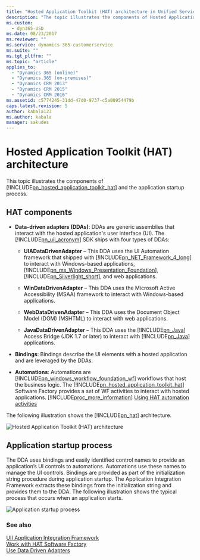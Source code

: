 ```yaml
---
title: "Hosted Application Toolkit (HAT) architecture in Unified Service Desk for Dynamics 365 Customer Engagement| MicrosoftDocs"
description: "The topic illustrates the components of Hosted Application Toolkit (HAT) and the application startup process. "
ms.custom:
  - dyn365-USD
ms.date: 08/23/2017
ms.reviewer: ""
ms.service: dynamics-365-customerservice
ms.suite: ""
ms.tgt_pltfrm: ""
ms.topic: "article"
applies_to: 
  - "Dynamics 365 (online)"
  - "Dynamics 365 (on-premises)"
  - "Dynamics CRM 2013"
  - "Dynamics CRM 2015"
  - "Dynamics CRM 2016"
ms.assetid: c5774245-31dd-47d0-9737-c5a00954479b
caps.latest.revision: 5
author: kabala123
ms.author: kabala
manager: sakudes
---
```

# Hosted Application Toolkit (HAT) architecture
This topic illustrates the components of [!INCLUDE[pn_hosted_application_toolkit_hat](../includes/pn-hosted-application-toolkit-hat.md)] and the application startup process.  
  
## HAT components  
  
- **Data-driven adapters (DDAs)**: DDAs are generic assemblies that interact with the hosted application's user interface (UI). The [!INCLUDE[pn_uii_acronym](../includes/pn-uii-acronym.md)] SDK ships with four types of DDAs:  
  
    - **UIADataDrivenAdapter** – This DDA uses the UI Automation framework that shipped with [!INCLUDE[pn_NET_Framework_4_long](../includes/pn-net-framework-4-long.md)] to interact with Windows-based applications, [!INCLUDE[pn_ms_Windows_Presentation_Foundation](../includes/pn-ms-windows-presentation-foundation.md)], [!INCLUDE[pn_Silverlight_short](../includes/pn-silverlight-short.md)], and web applications.  
  
    - **WinDataDrivenAdapter** – This DDA uses the Microsoft Active Accessibility (MSAA) framework to interact with Windows-based applications.  
  
    - **WebDataDrivenAdapter** – This DDA uses the Document Object Model (DOM) (MSHTML) to interact with web applications.  
  
    - **JavaDataDrivenAdapter** – This DDA uses the [!INCLUDE[pn_Java](../includes/pn-java.md)] Access Bridge (JDK 1.7 or later) to interact with [!INCLUDE[pn_Java](../includes/pn-java.md)] applications.  
  
- **Bindings**: Bindings describe the UI elements with a hosted application and are leveraged by the DDAs.  
  
- **Automations**: Automations are [!INCLUDE[pn_windows_workflow_foundation_wf](../includes/pn-windows-workflow-foundation-wf.md)] workflows that host the business logic. The [!INCLUDE[pn_hosted_application_toolkit_hat](../includes/pn-hosted-application-toolkit-hat.md)] Software Factory provides a set of WF activities to interact with hosted applications. [!INCLUDE[proc_more_information](../includes/proc-more-information.md)] [Using HAT automation activities](../unified-service-desk/automate-hosted-applications-using-hat-automation-activities.md)  
  
 The following illustration shows the [!INCLUDE[pn_hat](../includes/pn-hat.md)] architecture.  
  
 ![Hosted Application Toolkit &#40;HAT&#41;  architecture](../unified-service-desk/media/usd-hat-architecture.png "Hosted Application Toolkit (HAT)  architecture")  
  
## Application startup process  
 The DDA uses bindings and easily identified control names to provide an application’s UI controls to automations. Automations use these names to manage the UI controls. Bindings are provided as part of the initialization string procedure during application startup. The Application Integration Framework extracts these bindings from the initialization string and provides them to the DDA. The following illustration shows the typical process that occurs when an application starts.  
  
 ![Application startup process](../unified-service-desk/media/usd-app-startup-process.png "Application startup process")  
  
### See also  
 [UII Application Integration Framework](../unified-service-desk/uii-application-integration-framework.md)   
 [Work with HAT Software Factory](../unified-service-desk/work-with-hat-software-factory.md)   
 [Use Data Driven Adapters](../unified-service-desk/use-data-driven-adapters-ddas.md)
